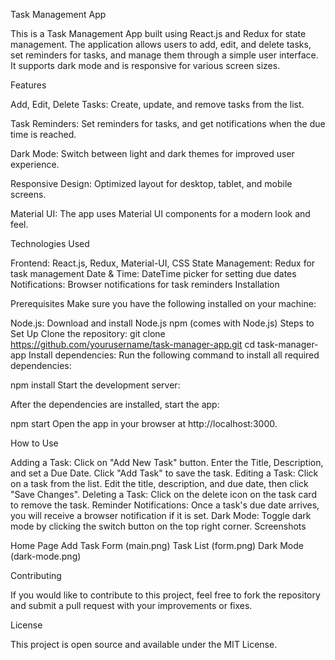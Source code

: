 Task Management App

This is a Task Management App built using React.js and Redux for state management. The application allows users to add, edit, and delete tasks, set reminders for tasks, and manage them through a simple user interface. It supports dark mode and is responsive for various screen sizes.

Features

Add, Edit, Delete Tasks: Create, update, and remove tasks from the list.

Task Reminders: Set reminders for tasks, and get notifications when the due time is reached.

Dark Mode: Switch between light and dark themes for improved user experience.

Responsive Design: Optimized layout for desktop, tablet, and mobile screens.

Material UI: The app uses Material UI components for a modern look and feel.

Technologies Used

Frontend: React.js, Redux, Material-UI, CSS
State Management: Redux for task management
Date & Time: DateTime picker for setting due dates
Notifications: Browser notifications for task reminders
Installation

Prerequisites
Make sure you have the following installed on your machine:

Node.js: Download and install Node.js
npm (comes with Node.js)
Steps to Set Up
Clone the repository:
git clone https://github.com/yourusername/task-manager-app.git
cd task-manager-app
Install dependencies:
Run the following command to install all required dependencies:

npm install
Start the development server:

After the dependencies are installed, start the app:

npm start
Open the app in your browser at http://localhost:3000.

How to Use

Adding a Task:
Click on "Add New Task" button.
Enter the Title, Description, and set a Due Date.
Click "Add Task" to save the task.
Editing a Task:
Click on a task from the list.
Edit the title, description, and due date, then click "Save Changes".
Deleting a Task:
Click on the delete icon on the task card to remove the task.
Reminder Notifications:
Once a task's due date arrives, you will receive a browser notification if it is set.
Dark Mode:
Toggle dark mode by clicking the switch button on the top right corner.
Screenshots

Home Page
Add Task Form
(main.png)
Task List 
(form.png)
Dark Mode 
(dark-mode.png)

Contributing

If you would like to contribute to this project, feel free to fork the repository and submit a pull request with your improvements or fixes.

License

This project is open source and available under the MIT License.

